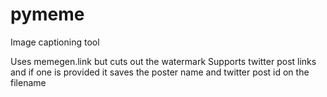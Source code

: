 # pymeme

Image captioning tool

Uses memegen.link but cuts out the watermark
Supports twitter post links and if one is provided it saves the poster name and twitter post id on the filename